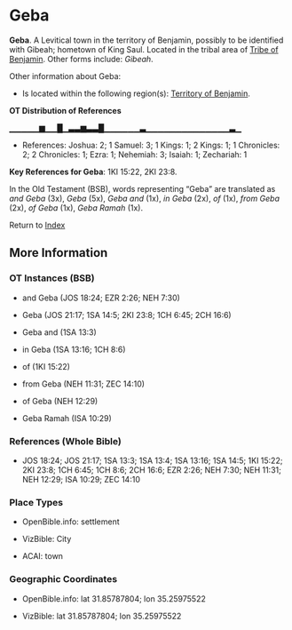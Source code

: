 # Geba
**Geba**. 
A Levitical town in the territory of Benjamin, possibly to be identified with Gibeah; hometown of King Saul. 
Located in the tribal area of [Tribe of Benjamin](../../../groups/md/acai/Benjamin.md). 
Other forms include: 
*Gibeah*. 




Other information about Geba:


* Is located within the following region(s): 
[Territory of Benjamin](TerritoryOfBenjamin.md). 


**OT Distribution of References**

▁▁▁▁▁▆▁▁█▁▃▃▆▃▃█▁▁▁▁▁▁▃▁▁▁▁▁▁▁▁▁▁▁▁▁▁▃▁
* References: Joshua: 2; 1 Samuel: 3; 1 Kings: 1; 2 Kings: 1; 1 Chronicles: 2; 2 Chronicles: 1; Ezra: 1; Nehemiah: 3; Isaiah: 1; Zechariah: 1



**Key References for Geba**: 
1KI 15:22, 2KI 23:8. 


In the Old Testament (BSB), words representing “Geba” are translated as 
*and Geba* (3x), *Geba* (5x), *Geba and* (1x), *in Geba* (2x), *of* (1x), *from Geba* (2x), *of Geba* (1x), *Geba Ramah* (1x). 




Return to [Index](00-Index.md)

## More Information

### OT Instances (BSB)

* and Geba (JOS 18:24; EZR 2:26; NEH 7:30)

* Geba (JOS 21:17; 1SA 14:5; 2KI 23:8; 1CH 6:45; 2CH 16:6)

* Geba and (1SA 13:3)

* in Geba (1SA 13:16; 1CH 8:6)

* of (1KI 15:22)

* from Geba (NEH 11:31; ZEC 14:10)

* of Geba (NEH 12:29)

* Geba Ramah (ISA 10:29)



### References (Whole Bible)

* JOS 18:24; JOS 21:17; 1SA 13:3; 1SA 13:4; 1SA 13:16; 1SA 14:5; 1KI 15:22; 2KI 23:8; 1CH 6:45; 1CH 8:6; 2CH 16:6; EZR 2:26; NEH 7:30; NEH 11:31; NEH 12:29; ISA 10:29; ZEC 14:10


### Place Types

* OpenBible.info: settlement

* VizBible: City

* ACAI: town



### Geographic Coordinates

* OpenBible.info: lat 31.85787804; lon 35.25975522

* VizBible: lat 31.85787804; lon 35.25975522




